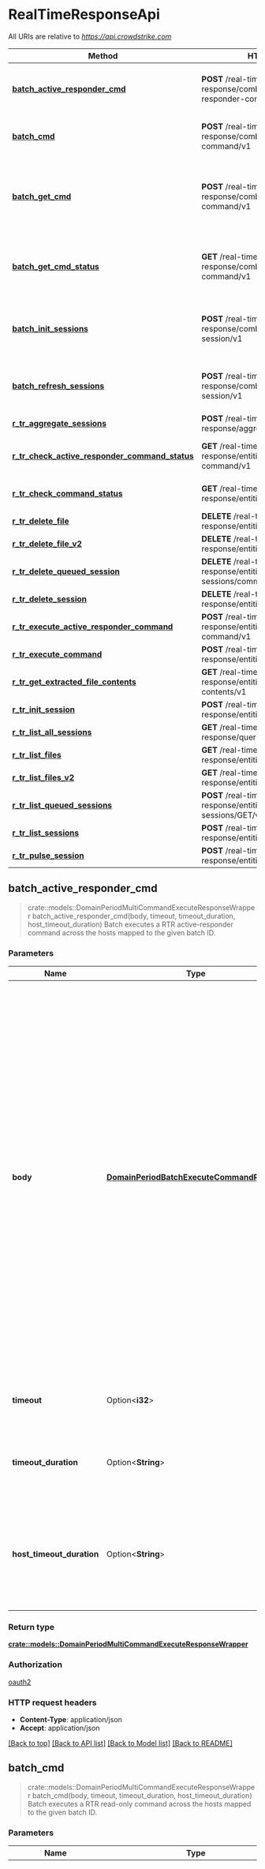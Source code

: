# RealTimeResponseApi

All URIs are relative to *<https://api.crowdstrike.com>*

Method | HTTP request | Description
------------- | ------------- | -------------
[**batch_active_responder_cmd**](RealTimeResponseApi.md#batch_active_responder_cmd) | **POST** /real-time-response/combined/batch-active-responder-command/v1 | Batch executes a RTR active-responder command across the hosts mapped to the given batch ID.
[**batch_cmd**](RealTimeResponseApi.md#batch_cmd) | **POST** /real-time-response/combined/batch-command/v1 | Batch executes a RTR read-only command across the hosts mapped to the given batch ID.
[**batch_get_cmd**](RealTimeResponseApi.md#batch_get_cmd) | **POST** /real-time-response/combined/batch-get-command/v1 | Batch executes `get` command across hosts to retrieve files. After this call is made `GET /real-time-response/combined/batch-get-command/v1` is used to query for the results.
[**batch_get_cmd_status**](RealTimeResponseApi.md#batch_get_cmd_status) | **GET** /real-time-response/combined/batch-get-command/v1 | Retrieves the status of the specified batch get command.  Will return successful files when they are finished processing.
[**batch_init_sessions**](RealTimeResponseApi.md#batch_init_sessions) | **POST** /real-time-response/combined/batch-init-session/v1 | Batch initialize a RTR session on multiple hosts.  Before any RTR commands can be used, an active session is needed on the host.
[**batch_refresh_sessions**](RealTimeResponseApi.md#batch_refresh_sessions) | **POST** /real-time-response/combined/batch-refresh-session/v1 | Batch refresh a RTR session on multiple hosts. RTR sessions will expire after 10 minutes unless refreshed.
[**r_tr_aggregate_sessions**](RealTimeResponseApi.md#r_tr_aggregate_sessions) | **POST** /real-time-response/aggregates/sessions/GET/v1 | Get aggregates on session data.
[**r_tr_check_active_responder_command_status**](RealTimeResponseApi.md#r_tr_check_active_responder_command_status) | **GET** /real-time-response/entities/active-responder-command/v1 | Get status of an executed active-responder command on a single host.
[**r_tr_check_command_status**](RealTimeResponseApi.md#r_tr_check_command_status) | **GET** /real-time-response/entities/command/v1 | Get status of an executed command on a single host.
[**r_tr_delete_file**](RealTimeResponseApi.md#r_tr_delete_file) | **DELETE** /real-time-response/entities/file/v1 | Delete a RTR session file.
[**r_tr_delete_file_v2**](RealTimeResponseApi.md#r_tr_delete_file_v2) | **DELETE** /real-time-response/entities/file/v2 | Delete a RTR session file.
[**r_tr_delete_queued_session**](RealTimeResponseApi.md#r_tr_delete_queued_session) | **DELETE** /real-time-response/entities/queued-sessions/command/v1 | Delete a queued session command
[**r_tr_delete_session**](RealTimeResponseApi.md#r_tr_delete_session) | **DELETE** /real-time-response/entities/sessions/v1 | Delete a session.
[**r_tr_execute_active_responder_command**](RealTimeResponseApi.md#r_tr_execute_active_responder_command) | **POST** /real-time-response/entities/active-responder-command/v1 | Execute an active responder command on a single host.
[**r_tr_execute_command**](RealTimeResponseApi.md#r_tr_execute_command) | **POST** /real-time-response/entities/command/v1 | Execute a command on a single host.
[**r_tr_get_extracted_file_contents**](RealTimeResponseApi.md#r_tr_get_extracted_file_contents) | **GET** /real-time-response/entities/extracted-file-contents/v1 | Get RTR extracted file contents for specified session and sha256.
[**r_tr_init_session**](RealTimeResponseApi.md#r_tr_init_session) | **POST** /real-time-response/entities/sessions/v1 | Initialize a new session with the RTR cloud.
[**r_tr_list_all_sessions**](RealTimeResponseApi.md#r_tr_list_all_sessions) | **GET** /real-time-response/queries/sessions/v1 | Get a list of session_ids.
[**r_tr_list_files**](RealTimeResponseApi.md#r_tr_list_files) | **GET** /real-time-response/entities/file/v1 | Get a list of files for the specified RTR session.
[**r_tr_list_files_v2**](RealTimeResponseApi.md#r_tr_list_files_v2) | **GET** /real-time-response/entities/file/v2 | Get a list of files for the specified RTR session.
[**r_tr_list_queued_sessions**](RealTimeResponseApi.md#r_tr_list_queued_sessions) | **POST** /real-time-response/entities/queued-sessions/GET/v1 | Get queued session metadata by session ID.
[**r_tr_list_sessions**](RealTimeResponseApi.md#r_tr_list_sessions) | **POST** /real-time-response/entities/sessions/GET/v1 | Get session metadata by session id.
[**r_tr_pulse_session**](RealTimeResponseApi.md#r_tr_pulse_session) | **POST** /real-time-response/entities/refresh-session/v1 | Refresh a session timeout on a single host.

## batch_active_responder_cmd

> crate::models::DomainPeriodMultiCommandExecuteResponseWrapper batch_active_responder_cmd(body, timeout, timeout_duration, host_timeout_duration)
Batch executes a RTR active-responder command across the hosts mapped to the given batch ID.

### Parameters

Name | Type | Description  | Required | Notes
------------- | ------------- | ------------- | ------------- | -------------
**body** | [**DomainPeriodBatchExecuteCommandRequest**](DomainPeriodBatchExecuteCommandRequest.md) | Use this endpoint to run these [real time response commands](https://falcon.crowdstrike.com/support/documentation/11/getting-started-guide#rtr_commands): - `cat` - `cd` - `clear` - `cp` - `encrypt` - `env` - `eventlog` - `filehash` - `get` - `getsid` - `help` - `history` - `ipconfig` - `kill` - `ls` - `map` - `memdump` - `mkdir` - `mount` - `mv` - `netstat` - `ps` - `reg query` - `reg set` - `reg delete` - `reg load` - `reg unload` - `restart` - `rm` - `runscript` - `shutdown` - `unmap` - `update history` - `update install` - `update list` - `update query` - `xmemdump` - `zip`  **`base_command`** Active-Responder command type we are going to execute, for example: `get` or `cp`.  Refer to the RTR documentation for the full list of commands. **`batch_id`** Batch ID to execute the command on.  Received from `/real-time-response/combined/batch-init-session/v1`. **`command_string`** Full command string for the command. For example  `get some_file.txt` **`optional_hosts`** List of a subset of hosts we want to run the command on.  If this list is supplied, only these hosts will receive the command. | [required] |
**timeout** | Option<**i32**> | Timeout for how long to wait for the request in seconds, default timeout is 30 seconds. Maximum is 5 minutes. |  |[default to 30]
**timeout_duration** | Option<**String**> | Timeout duration for how long to wait for the request in duration syntax. Example, `10s`. Valid units: `ns, us, ms, s, m, h`. Maximum is 5 minutes. |  |[default to 30s]
**host_timeout_duration** | Option<**String**> | Timeout duration for how long a host has time to complete processing. Default value is a bit less than the overall timeout value. It cannot be greater than the overall request timeout. Maximum is < 5 minutes. Example, `10s`. Valid units: `ns, us, ms, s, m, h`.  |  |[default to tiny bit less than overall request timeout]

### Return type

[**crate::models::DomainPeriodMultiCommandExecuteResponseWrapper**](domain.MultiCommandExecuteResponseWrapper.md)

### Authorization

[oauth2](../README.md#oauth2)

### HTTP request headers

- **Content-Type**: application/json
- **Accept**: application/json

[[Back to top]](#) [[Back to API list]](./README.md#documentation-for-api-endpoints) [[Back to Model list]](./README.md#documentation-for-models) [[Back to README]](../README.md)

## batch_cmd

> crate::models::DomainPeriodMultiCommandExecuteResponseWrapper batch_cmd(body, timeout, timeout_duration, host_timeout_duration)
Batch executes a RTR read-only command across the hosts mapped to the given batch ID.

### Parameters

Name | Type | Description  | Required | Notes
------------- | ------------- | ------------- | ------------- | -------------
**body** | [**DomainPeriodBatchExecuteCommandRequest**](DomainPeriodBatchExecuteCommandRequest.md) | Use this endpoint to run these [real time response commands](https://falcon.crowdstrike.com/support/documentation/11/getting-started-guide#rtr_commands): - `cat` - `cd` - `clear` - `env` - `eventlog` - `filehash` - `getsid` - `help` - `history` - `ipconfig` - `ls` - `mount` - `netstat` - `ps` - `reg query`  **`base_command`** read-only command type we are going to execute, for example: `ls` or `cd`.  Refer to the RTR documentation for the full list of commands. **`batch_id`** Batch ID to execute the command on.  Received from `/real-time-response/combined/batch-init-session/v1`. **`command_string`** Full command string for the command. For example  `cd C:\\some_directory` **`optional_hosts`** List of a subset of hosts we want to run the command on.  If this list is supplied, only these hosts will receive the command. | [required] |
**timeout** | Option<**i32**> | Timeout for how long to wait for the request in seconds, default timeout is 30 seconds. Maximum is 5 minutes. |  |[default to 30]
**timeout_duration** | Option<**String**> | Timeout duration for how long to wait for the request in duration syntax. Example, `10s`. Valid units: `ns, us, ms, s, m, h`. Maximum is 5 minutes. |  |[default to 30s]
**host_timeout_duration** | Option<**String**> | Timeout duration for how long a host has time to complete processing. Default value is a bit less than the overall timeout value. It cannot be greater than the overall request timeout. Maximum is < 5 minutes. Example, `10s`. Valid units: `ns, us, ms, s, m, h`.  |  |[default to tiny bit less than overall request timeout]

### Return type

[**crate::models::DomainPeriodMultiCommandExecuteResponseWrapper**](domain.MultiCommandExecuteResponseWrapper.md)

### Authorization

[oauth2](../README.md#oauth2)

### HTTP request headers

- **Content-Type**: application/json
- **Accept**: application/json

[[Back to top]](#) [[Back to API list]](./README.md#documentation-for-api-endpoints) [[Back to Model list]](./README.md#documentation-for-models) [[Back to README]](../README.md)

## batch_get_cmd

> crate::models::DomainPeriodBatchGetCommandResponse batch_get_cmd(body, timeout, timeout_duration, host_timeout_duration)
Batch executes `get` command across hosts to retrieve files. After this call is made `GET /real-time-response/combined/batch-get-command/v1` is used to query for the results.

### Parameters

Name | Type | Description  | Required | Notes
------------- | ------------- | ------------- | ------------- | -------------
**body** | [**DomainPeriodBatchGetCommandRequest**](DomainPeriodBatchGetCommandRequest.md) | **`batch_id`** Batch ID to execute the command on.  Received from `/real-time-response/combined/batch-init-session/v1`. **`file_path`** Full path to the file that is to be retrieved from each host in the batch. **`optional_hosts`** List of a subset of hosts we want to run the command on.  If this list is supplied, only these hosts will receive the command. | [required] |
**timeout** | Option<**i32**> | Timeout for how long to wait for the request in seconds, default timeout is 30 seconds. Maximum is 5 minutes. |  |[default to 30]
**timeout_duration** | Option<**String**> | Timeout duration for how long to wait for the request in duration syntax. Example, `10s`. Valid units: `ns, us, ms, s, m, h`. Maximum is 5 minutes. |  |[default to 30s]
**host_timeout_duration** | Option<**String**> | Timeout duration for how long a host has time to complete processing. Default value is a bit less than the overall timeout value. It cannot be greater than the overall request timeout. Maximum is < 5 minutes. Example, `10s`. Valid units: `ns, us, ms, s, m, h`.  |  |[default to tiny bit less than overall request timeout]

### Return type

[**crate::models::DomainPeriodBatchGetCommandResponse**](domain.BatchGetCommandResponse.md)

### Authorization

[oauth2](../README.md#oauth2)

### HTTP request headers

- **Content-Type**: application/json
- **Accept**: application/json

[[Back to top]](#) [[Back to API list]](./README.md#documentation-for-api-endpoints) [[Back to Model list]](./README.md#documentation-for-models) [[Back to README]](../README.md)

## batch_get_cmd_status

> crate::models::DomainPeriodBatchGetCmdStatusResponse batch_get_cmd_status(batch_get_cmd_req_id, timeout, timeout_duration)
Retrieves the status of the specified batch get command.  Will return successful files when they are finished processing.

### Parameters

Name | Type | Description  | Required | Notes
------------- | ------------- | ------------- | ------------- | -------------
**batch_get_cmd_req_id** | **String** | Batch Get Command Request ID received from `/real-time-response/combined/get-command/v1` | [required] |
**timeout** | Option<**i32**> | Timeout for how long to wait for the request in seconds, default timeout is 30 seconds. Maximum is 5 minutes. |  |[default to 30]
**timeout_duration** | Option<**String**> | Timeout duration for how long to wait for the request in duration syntax. Example, `10s`. Valid units: `ns, us, ms, s, m, h`. Maximum is 5 minutes. |  |[default to 30s]

### Return type

[**crate::models::DomainPeriodBatchGetCmdStatusResponse**](domain.BatchGetCmdStatusResponse.md)

### Authorization

[oauth2](../README.md#oauth2)

### HTTP request headers

- **Content-Type**: Not defined
- **Accept**: application/json

[[Back to top]](#) [[Back to API list]](./README.md#documentation-for-api-endpoints) [[Back to Model list]](./README.md#documentation-for-models) [[Back to README]](../README.md)

## batch_init_sessions

> crate::models::DomainPeriodBatchInitSessionResponse batch_init_sessions(body, timeout, timeout_duration, host_timeout_duration)
Batch initialize a RTR session on multiple hosts.  Before any RTR commands can be used, an active session is needed on the host.

### Parameters

Name | Type | Description  | Required | Notes
------------- | ------------- | ------------- | ------------- | -------------
**body** | [**DomainPeriodBatchInitSessionRequest**](DomainPeriodBatchInitSessionRequest.md) | **`host_ids`** List of host agent ID's to initialize a RTR session on. A maximum of 10000 hosts can be in a single batch session. **`existing_batch_id`** Optional batch ID. Use an existing batch ID if you want to initialize new hosts and add them to the existing batch **`queue_offline`** If we should queue this session if the host is offline.  Any commands run against an offline-queued session will be queued up and executed when the host comes online. | [required] |
**timeout** | Option<**i32**> | Timeout for how long to wait for the request in seconds, default timeout is 30 seconds. Maximum is 5 minutes. |  |[default to 30]
**timeout_duration** | Option<**String**> | Timeout duration for how long to wait for the request in duration syntax. Example, `10s`. Valid units: `ns, us, ms, s, m, h`. Maximum is 5 minutes. |  |[default to 30s]
**host_timeout_duration** | Option<**String**> | Timeout duration for how long a host has time to complete processing. Default value is a bit less than the overall timeout value. It cannot be greater than the overall request timeout. Maximum is < 5 minutes. Example, `10s`. Valid units: `ns, us, ms, s, m, h`.  |  |[default to tiny bit less than overall request timeout]

### Return type

[**crate::models::DomainPeriodBatchInitSessionResponse**](domain.BatchInitSessionResponse.md)

### Authorization

[oauth2](../README.md#oauth2)

### HTTP request headers

- **Content-Type**: application/json
- **Accept**: application/json

[[Back to top]](#) [[Back to API list]](./README.md#documentation-for-api-endpoints) [[Back to Model list]](./README.md#documentation-for-models) [[Back to README]](../README.md)

## batch_refresh_sessions

> crate::models::DomainPeriodBatchRefreshSessionResponse batch_refresh_sessions(body, timeout, timeout_duration)
Batch refresh a RTR session on multiple hosts. RTR sessions will expire after 10 minutes unless refreshed.

### Parameters

Name | Type | Description  | Required | Notes
------------- | ------------- | ------------- | ------------- | -------------
**body** | [**DomainPeriodBatchRefreshSessionRequest**](DomainPeriodBatchRefreshSessionRequest.md) | **`batch_id`** Batch ID to execute the command on.  Received from `/real-time-response/combined/batch-init-session/v1`. **`hosts_to_remove`** Hosts to remove from the batch session.  Heartbeats will no longer happen on these hosts and the sessions will expire. | [required] |
**timeout** | Option<**i32**> | Timeout for how long to wait for the request in seconds, default timeout is 30 seconds. Maximum is 5 minutes. |  |[default to 30]
**timeout_duration** | Option<**String**> | Timeout duration for how long to wait for the request in duration syntax. Example, `10s`. Valid units: `ns, us, ms, s, m, h`. Maximum is 5 minutes. |  |[default to 30s]

### Return type

[**crate::models::DomainPeriodBatchRefreshSessionResponse**](domain.BatchRefreshSessionResponse.md)

### Authorization

[oauth2](../README.md#oauth2)

### HTTP request headers

- **Content-Type**: application/json
- **Accept**: application/json

[[Back to top]](#) [[Back to API list]](./README.md#documentation-for-api-endpoints) [[Back to Model list]](./README.md#documentation-for-models) [[Back to README]](../README.md)

## r_tr_aggregate_sessions

> crate::models::MsaPeriodAggregatesResponse r_tr_aggregate_sessions(body)
Get aggregates on session data.

### Parameters

Name | Type | Description  | Required | Notes
------------- | ------------- | ------------- | ------------- | -------------
**body** | [**Vec<crate::models::MsaPeriodAggregateQueryRequest>**](msa.AggregateQueryRequest.md) | Supported aggregations:  - `term` - `date_range`  Supported aggregation members:  **`date_ranges`** If peforming a date range query specify the **`from`** and **`to`** date ranges.  These can be in common date formats like `2019-07-18` or `now` **`field`** Term you want to aggregate on.  If doing a `date_range` query, this is the date field you want to apply the date ranges to **`filter`** Optional filter criteria in the form of an FQL query. For more information about FQL queries, see our [FQL documentation in Falcon](https://falcon.crowdstrike.com/support/documentation/45/falcon-query-language-feature-guide). **`name`** Name of the aggregation **`size`** Size limit to apply to the queries. | [required] |

### Return type

[**crate::models::MsaPeriodAggregatesResponse**](msa.AggregatesResponse.md)

### Authorization

[oauth2](../README.md#oauth2)

### HTTP request headers

- **Content-Type**: application/json
- **Accept**: application/json

[[Back to top]](#) [[Back to API list]](./README.md#documentation-for-api-endpoints) [[Back to Model list]](./README.md#documentation-for-models) [[Back to README]](../README.md)

## r_tr_check_active_responder_command_status

> crate::models::DomainPeriodStatusResponseWrapper r_tr_check_active_responder_command_status(cloud_request_id, sequence_id)
Get status of an executed active-responder command on a single host.

### Parameters

Name | Type | Description  | Required | Notes
------------- | ------------- | ------------- | ------------- | -------------
**cloud_request_id** | **String** | Cloud Request ID of the executed command to query | [required] |
**sequence_id** | **i32** | Sequence ID that we want to retrieve. Command responses are chunked across sequences | [required] |[default to 0]

### Return type

[**crate::models::DomainPeriodStatusResponseWrapper**](domain.StatusResponseWrapper.md)

### Authorization

[oauth2](../README.md#oauth2)

### HTTP request headers

- **Content-Type**: Not defined
- **Accept**: application/json

[[Back to top]](#) [[Back to API list]](./README.md#documentation-for-api-endpoints) [[Back to Model list]](./README.md#documentation-for-models) [[Back to README]](../README.md)

## r_tr_check_command_status

> crate::models::DomainPeriodStatusResponseWrapper r_tr_check_command_status(cloud_request_id, sequence_id)
Get status of an executed command on a single host.

### Parameters

Name | Type | Description  | Required | Notes
------------- | ------------- | ------------- | ------------- | -------------
**cloud_request_id** | **String** | Cloud Request ID of the executed command to query | [required] |
**sequence_id** | **i32** | Sequence ID that we want to retrieve. Command responses are chunked across sequences | [required] |[default to 0]

### Return type

[**crate::models::DomainPeriodStatusResponseWrapper**](domain.StatusResponseWrapper.md)

### Authorization

[oauth2](../README.md#oauth2)

### HTTP request headers

- **Content-Type**: Not defined
- **Accept**: application/json

[[Back to top]](#) [[Back to API list]](./README.md#documentation-for-api-endpoints) [[Back to Model list]](./README.md#documentation-for-models) [[Back to README]](../README.md)

## r_tr_delete_file

> crate::models::MsaPeriodReplyMetaOnly r_tr_delete_file(ids, session_id)
Delete a RTR session file.

### Parameters

Name | Type | Description  | Required | Notes
------------- | ------------- | ------------- | ------------- | -------------
**ids** | **String** | RTR Session file id | [required] |
**session_id** | **String** | RTR Session id | [required] |

### Return type

[**crate::models::MsaPeriodReplyMetaOnly**](msa.ReplyMetaOnly.md)

### Authorization

[oauth2](../README.md#oauth2)

### HTTP request headers

- **Content-Type**: Not defined
- **Accept**: application/json

[[Back to top]](#) [[Back to API list]](./README.md#documentation-for-api-endpoints) [[Back to Model list]](./README.md#documentation-for-models) [[Back to README]](../README.md)

## r_tr_delete_file_v2

> crate::models::MsaPeriodReplyMetaOnly r_tr_delete_file_v2(ids, session_id)
Delete a RTR session file.

### Parameters

Name | Type | Description  | Required | Notes
------------- | ------------- | ------------- | ------------- | -------------
**ids** | **String** | RTR Session file id | [required] |
**session_id** | **String** | RTR Session id | [required] |

### Return type

[**crate::models::MsaPeriodReplyMetaOnly**](msa.ReplyMetaOnly.md)

### Authorization

[oauth2](../README.md#oauth2)

### HTTP request headers

- **Content-Type**: Not defined
- **Accept**: application/json

[[Back to top]](#) [[Back to API list]](./README.md#documentation-for-api-endpoints) [[Back to Model list]](./README.md#documentation-for-models) [[Back to README]](../README.md)

## r_tr_delete_queued_session

> crate::models::MsaPeriodReplyMetaOnly r_tr_delete_queued_session(session_id, cloud_request_id)
Delete a queued session command

### Parameters

Name | Type | Description  | Required | Notes
------------- | ------------- | ------------- | ------------- | -------------
**session_id** | **String** | RTR Session id | [required] |
**cloud_request_id** | **String** | Cloud Request ID of the executed command to query | [required] |

### Return type

[**crate::models::MsaPeriodReplyMetaOnly**](msa.ReplyMetaOnly.md)

### Authorization

[oauth2](../README.md#oauth2)

### HTTP request headers

- **Content-Type**: Not defined
- **Accept**: application/json

[[Back to top]](#) [[Back to API list]](./README.md#documentation-for-api-endpoints) [[Back to Model list]](./README.md#documentation-for-models) [[Back to README]](../README.md)

## r_tr_delete_session

> crate::models::MsaPeriodReplyMetaOnly r_tr_delete_session(session_id)
Delete a session.

### Parameters

Name | Type | Description  | Required | Notes
------------- | ------------- | ------------- | ------------- | -------------
**session_id** | **String** | RTR Session id | [required] |

### Return type

[**crate::models::MsaPeriodReplyMetaOnly**](msa.ReplyMetaOnly.md)

### Authorization

[oauth2](../README.md#oauth2)

### HTTP request headers

- **Content-Type**: Not defined
- **Accept**: application/json

[[Back to top]](#) [[Back to API list]](./README.md#documentation-for-api-endpoints) [[Back to Model list]](./README.md#documentation-for-models) [[Back to README]](../README.md)

## r_tr_execute_active_responder_command

> crate::models::DomainPeriodCommandExecuteResponseWrapper r_tr_execute_active_responder_command(body)
Execute an active responder command on a single host.

### Parameters

Name | Type | Description  | Required | Notes
------------- | ------------- | ------------- | ------------- | -------------
**body** | [**DomainPeriodCommandExecuteRequest**](DomainPeriodCommandExecuteRequest.md) | Use this endpoint to run these [real time response commands](https://falcon.crowdstrike.com/support/documentation/11/getting-started-guide#rtr_commands): - `cat` - `cd` - `clear` - `cp` - `encrypt` - `env` - `eventlog` - `filehash` - `get` - `getsid` - `help` - `history` - `ipconfig` - `kill` - `ls` - `map` - `memdump` - `mkdir` - `mount` - `mv` - `netstat` - `ps` - `reg query` - `reg set` - `reg delete` - `reg load` - `reg unload` - `restart` - `rm` - `runscript` - `shutdown` - `unmap` - `update history` - `update install` - `update list` - `update query` - `xmemdump` - `zip`  Required values.  The rest of the fields are unused. **`base_command`** Active-Responder command type we are going to execute, for example: `get` or `cp`.  Refer to the RTR documentation for the full list of commands. **`command_string`** Full command string for the command. For example  `get some_file.txt` **`session_id`** RTR session ID to run the command on | [required] |

### Return type

[**crate::models::DomainPeriodCommandExecuteResponseWrapper**](domain.CommandExecuteResponseWrapper.md)

### Authorization

[oauth2](../README.md#oauth2)

### HTTP request headers

- **Content-Type**: application/json
- **Accept**: application/json

[[Back to top]](#) [[Back to API list]](./README.md#documentation-for-api-endpoints) [[Back to Model list]](./README.md#documentation-for-models) [[Back to README]](../README.md)

## r_tr_execute_command

> crate::models::DomainPeriodCommandExecuteResponseWrapper r_tr_execute_command(body)
Execute a command on a single host.

### Parameters

Name | Type | Description  | Required | Notes
------------- | ------------- | ------------- | ------------- | -------------
**body** | [**DomainPeriodCommandExecuteRequest**](DomainPeriodCommandExecuteRequest.md) | Use this endpoint to run these [real time response commands](https://falcon.crowdstrike.com/support/documentation/11/getting-started-guide#rtr_commands): - `cat` - `cd` - `clear` - `env` - `eventlog` - `filehash` - `getsid` - `help` - `history` - `ipconfig` - `ls` - `mount` - `netstat` - `ps` - `reg query`  Required values.  The rest of the fields are unused. **`base_command`** read-only command type we are going to execute, for example: `ls` or `cd`.  Refer to the RTR documentation for the full list of commands. **`command_string`** Full command string for the command. For example  `cd C:\\some_directory` **`session_id`** RTR session ID to run the command on | [required] |

### Return type

[**crate::models::DomainPeriodCommandExecuteResponseWrapper**](domain.CommandExecuteResponseWrapper.md)

### Authorization

[oauth2](../README.md#oauth2)

### HTTP request headers

- **Content-Type**: application/json
- **Accept**: application/json

[[Back to top]](#) [[Back to API list]](./README.md#documentation-for-api-endpoints) [[Back to Model list]](./README.md#documentation-for-models) [[Back to README]](../README.md)

## r_tr_get_extracted_file_contents

> Vec<i32> r_tr_get_extracted_file_contents(session_id, sha256, filename)
Get RTR extracted file contents for specified session and sha256.

### Parameters

Name | Type | Description  | Required | Notes
------------- | ------------- | ------------- | ------------- | -------------
**session_id** | **String** | RTR Session id | [required] |
**sha256** | **String** | Extracted SHA256 (e.g. 'efa256a96af3b556cd3fc9d8b1cf587d72807d7805ced441e8149fc279db422b') | [required] |
**filename** | Option<**String**> | Filename to use for the archive name and the file within the archive. |  |

### Return type

**Vec<i32>**

### Authorization

[oauth2](../README.md#oauth2)

### HTTP request headers

- **Content-Type**: Not defined
- **Accept**: application/x-7z-compressed, application/json

[[Back to top]](#) [[Back to API list]](./README.md#documentation-for-api-endpoints) [[Back to Model list]](./README.md#documentation-for-models) [[Back to README]](../README.md)

## r_tr_init_session

> crate::models::DomainPeriodInitResponseWrapper r_tr_init_session(body, timeout, timeout_duration)
Initialize a new session with the RTR cloud.

### Parameters

Name | Type | Description  | Required | Notes
------------- | ------------- | ------------- | ------------- | -------------
**body** | [**DomainPeriodInitRequest**](DomainPeriodInitRequest.md) | **`device_id`** The host agent ID to initialize the RTR session on.  RTR will retrieve an existing session for the calling user on this host **`queue_offline`** If we should queue this session if the host is offline.  Any commands run against an offline-queued session will be queued up and executed when the host comes online. | [required] |
**timeout** | Option<**i32**> | Timeout for how long to wait for the request in seconds, default timeout is 30 seconds. Maximum is 5 minutes. |  |[default to 30]
**timeout_duration** | Option<**String**> | Timeout duration for how long to wait for the request in duration syntax. Example, `10s`. Valid units: `ns, us, ms, s, m, h`. Maximum is 5 minutes. |  |[default to 30s]

### Return type

[**crate::models::DomainPeriodInitResponseWrapper**](domain.InitResponseWrapper.md)

### Authorization

[oauth2](../README.md#oauth2)

### HTTP request headers

- **Content-Type**: application/json
- **Accept**: application/json

[[Back to top]](#) [[Back to API list]](./README.md#documentation-for-api-endpoints) [[Back to Model list]](./README.md#documentation-for-models) [[Back to README]](../README.md)

## r_tr_list_all_sessions

> crate::models::DomainPeriodListSessionsResponseMsa r_tr_list_all_sessions(offset, limit, sort, filter)
Get a list of session_ids.

### Parameters

Name | Type | Description  | Required | Notes
------------- | ------------- | ------------- | ------------- | -------------
**offset** | Option<**String**> | Starting index of overall result set from which to return ids. |  |
**limit** | Option<**i32**> | Number of ids to return. |  |
**sort** | Option<**String**> | Sort by spec. Ex: 'date_created|asc'. |  |
**filter** | Option<**String**> | Optional filter criteria in the form of an FQL query. For more information about FQL queries, see our [FQL documentation in Falcon](https://falcon.crowdstrike.com/support/documentation/45/falcon-query-language-feature-guide). “user_id” can accept a special value ‘@me’ which will restrict results to records with current user’s ID. |  |

### Return type

[**crate::models::DomainPeriodListSessionsResponseMsa**](domain.ListSessionsResponseMsa.md)

### Authorization

[oauth2](../README.md#oauth2)

### HTTP request headers

- **Content-Type**: Not defined
- **Accept**: application/json

[[Back to top]](#) [[Back to API list]](./README.md#documentation-for-api-endpoints) [[Back to Model list]](./README.md#documentation-for-models) [[Back to README]](../README.md)

## r_tr_list_files

> crate::models::DomainPeriodListFilesResponseWrapper r_tr_list_files(session_id)
Get a list of files for the specified RTR session.

### Parameters

Name | Type | Description  | Required | Notes
------------- | ------------- | ------------- | ------------- | -------------
**session_id** | **String** | RTR Session id | [required] |

### Return type

[**crate::models::DomainPeriodListFilesResponseWrapper**](domain.ListFilesResponseWrapper.md)

### Authorization

[oauth2](../README.md#oauth2)

### HTTP request headers

- **Content-Type**: Not defined
- **Accept**: application/json

[[Back to top]](#) [[Back to API list]](./README.md#documentation-for-api-endpoints) [[Back to Model list]](./README.md#documentation-for-models) [[Back to README]](../README.md)

## r_tr_list_files_v2

> crate::models::DomainPeriodListFilesV2ResponseWrapper r_tr_list_files_v2(session_id)
Get a list of files for the specified RTR session.

### Parameters

Name | Type | Description  | Required | Notes
------------- | ------------- | ------------- | ------------- | -------------
**session_id** | **String** | RTR Session id | [required] |

### Return type

[**crate::models::DomainPeriodListFilesV2ResponseWrapper**](domain.ListFilesV2ResponseWrapper.md)

### Authorization

[oauth2](../README.md#oauth2)

### HTTP request headers

- **Content-Type**: Not defined
- **Accept**: application/json

[[Back to top]](#) [[Back to API list]](./README.md#documentation-for-api-endpoints) [[Back to Model list]](./README.md#documentation-for-models) [[Back to README]](../README.md)

## r_tr_list_queued_sessions

> crate::models::DomainPeriodQueuedSessionResponseWrapper r_tr_list_queued_sessions(body)
Get queued session metadata by session ID.

### Parameters

Name | Type | Description  | Required | Notes
------------- | ------------- | ------------- | ------------- | -------------
**body** | [**MsaPeriodIdsRequest**](MsaPeriodIdsRequest.md) | **`ids`** List of RTR sessions to retrieve.  RTR will only return the sessions that were created by the calling user | [required] |

### Return type

[**crate::models::DomainPeriodQueuedSessionResponseWrapper**](domain.QueuedSessionResponseWrapper.md)

### Authorization

[oauth2](../README.md#oauth2)

### HTTP request headers

- **Content-Type**: application/json
- **Accept**: application/json

[[Back to top]](#) [[Back to API list]](./README.md#documentation-for-api-endpoints) [[Back to Model list]](./README.md#documentation-for-models) [[Back to README]](../README.md)

## r_tr_list_sessions

> crate::models::DomainPeriodSessionResponseWrapper r_tr_list_sessions(body)
Get session metadata by session id.

### Parameters

Name | Type | Description  | Required | Notes
------------- | ------------- | ------------- | ------------- | -------------
**body** | [**MsaPeriodIdsRequest**](MsaPeriodIdsRequest.md) | **`ids`** List of RTR sessions to retrieve.  RTR will only return the sessions that were created by the calling user | [required] |

### Return type

[**crate::models::DomainPeriodSessionResponseWrapper**](domain.SessionResponseWrapper.md)

### Authorization

[oauth2](../README.md#oauth2)

### HTTP request headers

- **Content-Type**: application/json
- **Accept**: application/json

[[Back to top]](#) [[Back to API list]](./README.md#documentation-for-api-endpoints) [[Back to Model list]](./README.md#documentation-for-models) [[Back to README]](../README.md)

## r_tr_pulse_session

> crate::models::DomainPeriodInitResponseWrapper r_tr_pulse_session(body)
Refresh a session timeout on a single host.

### Parameters

Name | Type | Description  | Required | Notes
------------- | ------------- | ------------- | ------------- | -------------
**body** | [**DomainPeriodInitRequest**](DomainPeriodInitRequest.md) | **`device_id`** The host agent ID to refresh the RTR session on.  RTR will retrieve an existing session for the calling user on this host | [required] |

### Return type

[**crate::models::DomainPeriodInitResponseWrapper**](domain.InitResponseWrapper.md)

### Authorization

[oauth2](../README.md#oauth2)

### HTTP request headers

- **Content-Type**: application/json
- **Accept**: application/json

[[Back to top]](#) [[Back to API list]](./README.md#documentation-for-api-endpoints) [[Back to Model list]](./README.md#documentation-for-models) [[Back to README]](../README.md)
